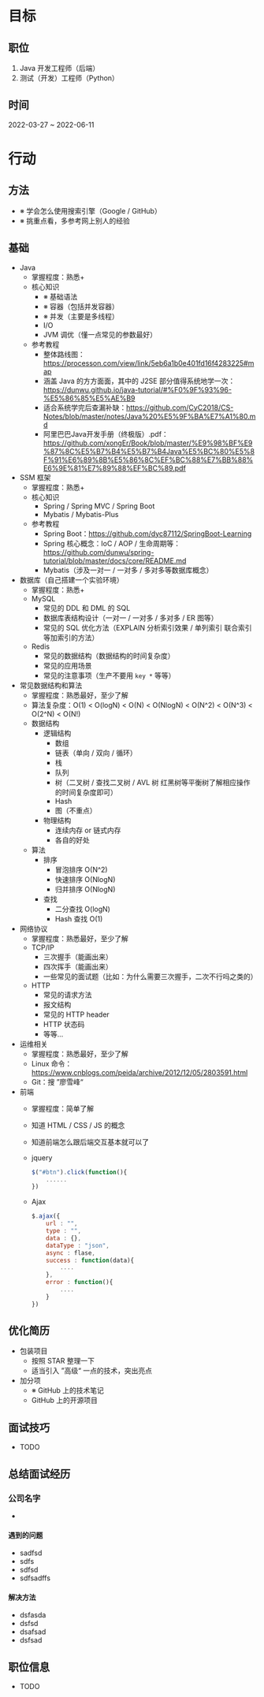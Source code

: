 # 目标

## 职位

1. Java 开发工程师（后端）
2. 测试（开发）工程师（Python）

## 时间

2022-03-27 ~ 2022-06-11

# 行动

## 方法

- ※ 学会怎么使用搜索引擎（Google / GitHub）
- ※ 挑重点看，多参考网上别人的经验

## 基础

- Java
    - 掌握程度：熟悉+
    - 核心知识
        - ※ 基础语法
        - ※ 容器（包括并发容器）
        - ※ 并发（主要是多线程）
        - I/O
        - JVM 调优（懂一点常见的参数最好）
    - 参考教程
        - 整体路线图：https://processon.com/view/link/5eb6a1b0e401fd16f4283225#map
        - 涵盖 Java 的方方面面，其中的 J2SE 部分值得系统地学一次：https://dunwu.github.io/java-tutorial/#%F0%9F%93%96-%E5%86%85%E5%AE%B9
        - 适合系统学完后查漏补缺：https://github.com/CyC2018/CS-Notes/blob/master/notes/Java%20%E5%9F%BA%E7%A1%80.md
        - 阿里巴巴Java开发手册（终极版）.pdf：https://github.com/xongEr/Book/blob/master/%E9%98%BF%E9%87%8C%E5%B7%B4%E5%B7%B4Java%E5%BC%80%E5%8F%91%E6%89%8B%E5%86%8C%EF%BC%88%E7%BB%88%E6%9E%81%E7%89%88%EF%BC%89.pdf
- SSM 框架
    - 掌握程度：熟悉+
    - 核心知识
        - Spring / Spring MVC / Spring Boot
        - Mybatis / Mybatis-Plus
    - 参考教程
        - Spring Boot：https://github.com/dyc87112/SpringBoot-Learning
        - Spring 核心概念：IoC / AOP / 生命周期等：https://github.com/dunwu/spring-tutorial/blob/master/docs/core/README.md
        - Mybatis（涉及一对一 / 一对多 / 多对多等数据库概念）
- 数据库（自己搭建一个实验环境）
    - 掌握程度：熟悉+
    - MySQL
        - 常见的 DDL 和 DML 的 SQL
        - 数据库表结构设计（一对一 / 一对多 / 多对多 / ER 图等）
        - 常见的 SQL 优化方法（EXPLAIN 分析索引效果 / 单列索引 联合索引 等加索引的方法）
    - Redis
        - 常见的数据结构（数据结构的时间复杂度）
        - 常见的应用场景
        - 常见的注意事项（生产不要用 `key *` 等等）
- 常见数据结构和算法
    - 掌握程度：熟悉最好，至少了解
    - 算法复杂度：O(1) < O(logN) < O(N) < O(NlogN) < O(N^2) < O(N^3) < O(2^N) < O(N!)
    - 数据结构
        - 逻辑结构
            - 数组
            - 链表（单向 / 双向 / 循环）
            - 栈
            - 队列
            - 树（二叉树 / 查找二叉树 / AVL 树 红黑树等平衡树了解相应操作的时间复杂度即可）
            - Hash
            - 图（不重点）
        - 物理结构
            - 连续内存 or 链式内存
            - 各自的好处
    - 算法
        - 排序
            - 冒泡排序 O(N^2)
            - 快速排序 O(NlogN)
            - 归并排序 O(NlogN)
        - 查找
            - 二分查找 O(logN)
            - Hash 查找 O(1)
- 网络协议
    - 掌握程度：熟悉最好，至少了解
    - TCP/IP
        - 三次握手（能画出来）
        - 四次挥手（能画出来）
        - 一些常见的面试题（比如：为什么需要三次握手，二次不行吗之类的）
    - HTTP
        - 常见的请求方法
        - 报文结构
        - 常见的 HTTP header
        - HTTP 状态码
        - 等等...
- 运维相关
    - 掌握程度：熟悉最好，至少了解
    - Linux 命令：https://www.cnblogs.com/peida/archive/2012/12/05/2803591.html
    - Git：搜 ”廖雪峰“
- 前端
    - 掌握程度：简单了解
    
    - 知道 HTML / CSS / JS 的概念
    
    - 知道前端怎么跟后端交互基本就可以了
    
    - jquery 
    
      ```js
      $("#btn").click(function(){
          ......
      })
      ```
    
    - Ajax
    
      ```javascript
      $.ajax({
          url : "",
          type : "",
          data : {},
          dataType : "json",
          async : flase,
          success : function(data){
              ....
          },
          error : function(){
              ....
          }
      })

## 优化简历

- 包装项目
    - 按照 STAR 整理一下
    - 适当引入 ”高级“ 一点的技术，突出亮点
- 加分项
    - ※ GitHub 上的技术笔记
    - GitHub 上的开源项目

## 面试技巧

- TODO

## 总结面试经历

### 公司名字

- 

#### 遇到的问题

- sadfsd
- sdfs
- sdfsd
- sdfsadffs

#### 解决方法

- dsfasda
- dsfsd
- dsafsad
- dsfsad

## 职位信息

- TODO